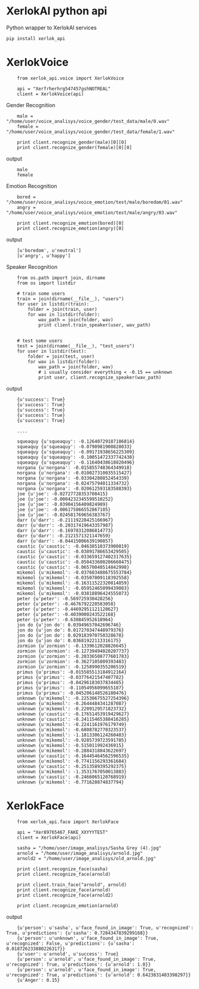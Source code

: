 # XerlokAI python api

Python wrapper to XerlokAI services

    pip install xerlok_api

# XerlokVoice


        from xerlok_api.voice import XerlokVoice

        api = "Xerfrherhrg547457gshNOTREAL"
        client = XerlokVoice(api)


Gender Recognition


        male = "/home/user/voice_analisys/voice_gender/test_data/male/0.wav"
        female = "/home/user/voice_analisys/voice_gender/test_data/female/1.wav"

        print client.recognize_gender(male)[0][0]
        print client.recognize_gender(female)[0][0]

output

        male
        female


Emotion Recognition

        bored = "/home/user/voice_analisys/voice_emotion/test/male/boredom/01.wav"
        angry = "/home/user/voice_analisys/voice_emotion/test/male/angry/03.wav"

        print client.recognize_emotion(bored)[0]
        print client.recognize_emotion(angry)[0]

output

        [u'boredom', u'neutral']
        [u'angry', u'happy']


Speaker Recognition


        from os.path import join, dirname
        from os import listdir

        # train some users
        train = join(dirname(__file__), "users")
        for user in listdir(train):
            folder = join(train, user)
            for wav in listdir(folder):
                wav_path = join(folder, wav)
                print client.train_speaker(user, wav_path)


        # test some users
        test = join(dirname(__file__), "test_users")
        for user in listdir(test):
            folder = join(test, user)
            for wav in listdir(folder):
                wav_path = join(folder, wav)
                # i usually consider everything < -0.15 == unknown
                print user, client.recognize_speaker(wav_path)


output

        {u'success': True}
        {u'success': True}
        {u'success': True}
        {u'success': True}
        {u'success': True}

        ....

        squeaquy {u'squeaquy': -0.12640729187186814}
        squeaquy {u'squeaquy': -0.0790981900828033}
        squeaquy {u'squeaquy': -0.09171938656225309}
        squeaquy {u'squeaquy': -0.10051472337742438}
        squeaquy {u'squeaquy': -0.11640438618820496}
        norgana {u'norgana': -0.015855748364349918}
        norgana {u'norgana': -0.010027310035515427}
        norgana {u'norgana': -0.03304280852454339}
        norgana {u'norgana': -0.02475794011334732}
        norgana {u'norgana': -0.020612593183588393}
        joe {u'joe': -0.02727728353708415}
        joe {u'joe': -0.0004232345599510252}
        joe {u'joe': -0.03904156409824989}
        joe {u'joe': -0.006175866552867105}
        joe {u'joe': -0.024581769656383767}
        darr {u'darr': -0.21119228425166967}
        darr {u'darr': -0.20317419643357987}
        darr {u'darr': -0.16978312086814773}
        darr {u'darr': -0.2121571321147659}
        darr {u'darr': -0.04415006639190857}
        caustic {u'caustic': -0.04638510373900819}
        caustic {u'caustic': -0.03891786653429505}
        caustic {u'caustic': -0.033659127402317635}
        caustic {u'caustic': -0.050433600206660475}
        caustic {u'caustic': -0.06570048514842998}
        mikemol {u'mikemol': -0.037603488675553784}
        mikemol {u'mikemol': -0.03507009118392558}
        mikemol {u'mikemol': -0.16311522320814859}
        mikemol {u'mikemol': -0.05952465099439083}
        mikemol {u'mikemol': -0.03818896424555073}
        peter {u'peter': -0.569725930428256}
        peter {u'peter': -0.4676792220583058}
        peter {u'peter': -0.44692951121128627}
        peter {u'peter': -0.4039000243522168}
        peter {u'peter': -0.630845952618964}
        jon do {u'jon do': 0.03949657042696746}
        jon do {u'jon do': 0.017270347448979376}
        jon do {u'jon do': 0.029183970750328678}
        jon do {u'jon do': 0.03681922113316175}
        zormion {u'zormion': -0.1339612028826645}
        zormion {u'zormion': -0.12739494020207737}
        zormion {u'zormion': -0.20336508777601783}
        zormion {u'zormion': -0.3627105809393483}
        zormion {u'zormion': -0.1258990355206519}
        primus {u'primus': -0.015585513184912164}
        primus {u'primus': -0.03776421547407782}
        primus {u'primus': -0.04296183037834485}
        primus {u'primus': -0.11054956099655187}
        primus {u'primus': -0.045206148526180476}
        unknown {u'mikemol': -0.22530675527254396}
        unknown {u'mikemol': -0.2644484341287087}
        unknown {u'mikemol': -0.2209129571823732}
        unknown {u'caustic': -0.17651453919429627}
        unknown {u'caustic': -0.24115465388416285}
        unknown {u'mikemol': -0.2241161976179749}
        unknown {u'mikemol': -0.6808782770323537}
        unknown {u'mikemol': -1.1813306124260483}
        unknown {u'mikemol': -0.9285739723591785}
        unknown {u'mikemol': -0.515011992436915}
        unknown {u'mikemol': -0.2884318843622697}
        unknown {u'caustic': -0.16445464562596535}
        unknown {u'mikemol': -0.7741156293361684}
        unknown {u'caustic': -0.2513589395292375}
        unknown {u'mikemol': -1.3531767050013883}
        unknown {u'caustic': -0.2466065120768919}
        unknown {u'mikemol': -0.771620874837794}


# XerlokFace


        from xerlok_api.face import XerlokFace

        api = "Xer89765467_FAKE_XXYYYTEST"
        client = XerlokFace(api)

        sasha = "/home/user/image_analisys/Sasha Grey (4).jpg"
        arnold = "/home/user/image_analisys/arnold.jpg"
        arnold2 = "/home/user/image_analisys/old_arnold.jpg"

        print client.recognize_face(sasha)
        print client.recognize_face(arnold)

        print client.train_face("arnold", arnold)
        print client.recognize_face(arnold)
        print client.recognize_face(arnold2)

        print client.recognize_emotion(arnold)

output

        {u'person': u'sasha', u'face_found_in_image': True, u'recognized': True, u'predictions': {u'sasha': 0.7284347839299168}}
        {u'person': u'unknown', u'face_found_in_image': True, u'recognized': False, u'predictions': {u'sasha': 0.018726233880226317}}
        {u'user': u'arnold', u'success': True}
        {u'person': u'arnold', u'face_found_in_image': True, u'recognized': True, u'predictions': {u'arnold': 1.0}}
        {u'person': u'arnold', u'face_found_in_image': True, u'recognized': True, u'predictions': {u'arnold': 0.6423831403398297}}
        {u'Anger': 0.15}
